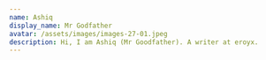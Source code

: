 ```yaml
---
name: Ashiq
display_name: Mr Godfather
avatar: /assets/images/images-27-01.jpeg
description: Hi, I am Ashiq (Mr Goodfather). A writer at eroyx. 
---
```

